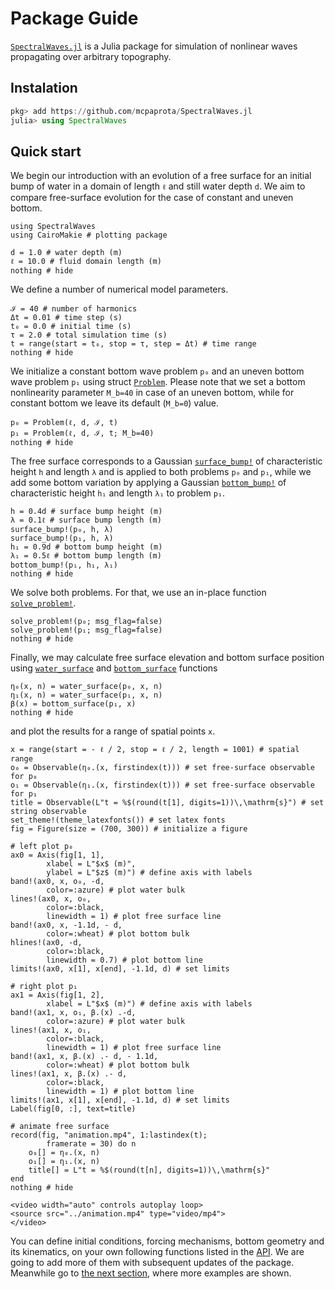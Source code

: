# Package Guide

[`SpectralWaves.jl`](https://github.com/mcpaprota/SpectralWaves.jl) is a Julia package for simulation of nonlinear waves propagating over arbitrary topography.

## Instalation

```julia
pkg> add https://github.com/mcpaprota/SpectralWaves.jl
julia> using SpectralWaves
```

## Quick start

We begin our introduction with an evolution of a free surface for an initial bump of water in a domain of length `ℓ` and still water depth `d`. We aim to compare free-surface evolution for the case of constant and uneven bottom.

```@example 0
using SpectralWaves
using CairoMakie # plotting package

d = 1.0 # water depth (m)
ℓ = 10.0 # fluid domain length (m)
nothing # hide
```

We define a number of numerical model parameters.

```@example 0
ℐ = 40 # number of harmonics
Δt = 0.01 # time step (s)
t₀ = 0.0 # initial time (s)
τ = 2.0 # total simulation time (s)
t = range(start = t₀, stop = τ, step = Δt) # time range
nothing # hide
```

We initialize a constant bottom wave problem `p₀` and an uneven bottom wave problem `p₁` using struct [`Problem`](@ref). Please note that we set a bottom nonlinearity parameter `M_b=40` in case of an uneven bottom, while for constant bottom we leave its default (`M_b=0`) value.

```@example 0
p₀ = Problem(ℓ, d, ℐ, t)
p₁ = Problem(ℓ, d, ℐ, t; M_b=40)
nothing # hide
```

The free surface corresponds to a Gaussian [`surface_bump!`](@ref) of characteristic height `h` and length `λ` and is applied to both problems `p₀` and `p₁`, while we add some bottom variation by applying a Gaussian [`bottom_bump!`](@ref) of characteristic height `h₁` and length `λ₁` to problem `p₁`.

```@example 0
h = 0.4d # surface bump height (m)
λ = 0.1ℓ # surface bump length (m)
surface_bump!(p₀, h, λ)
surface_bump!(p₁, h, λ)
h₁ = 0.9d # bottom bump height (m)
λ₁ = 0.5ℓ # bottom bump length (m)
bottom_bump!(p₁, h₁, λ₁)
nothing # hide
```

We solve both problems. For that, we use an in-place function [`solve_problem!`](@ref).

```@example 0
solve_problem!(p₀; msg_flag=false)
solve_problem!(p₁; msg_flag=false)
nothing # hide
```

Finally, we may calculate free surface elevation and bottom surface position using [`water_surface`](@ref) and [`bottom_surface`](@ref) functions

```@example 0
η₀(x, n) = water_surface(p₀, x, n)
η₁(x, n) = water_surface(p₁, x, n)
β(x) = bottom_surface(p₁, x)
nothing # hide
```
and plot the results for a range of spatial points `x`.

```@example 0
x = range(start = - ℓ / 2, stop = ℓ / 2, length = 1001) # spatial range
o₀ = Observable(η₀.(x, firstindex(t))) # set free-surface observable for p₀
o₁ = Observable(η₁.(x, firstindex(t))) # set free-surface observable for p₁
title = Observable(L"t = %$(round(t[1], digits=1))\,\mathrm{s}") # set string observable
set_theme!(theme_latexfonts()) # set latex fonts
fig = Figure(size = (700, 300)) # initialize a figure

# left plot p₀
ax0 = Axis(fig[1, 1], 
        xlabel = L"$x$ (m)", 
        ylabel = L"$z$ (m)") # define axis with labels
band!(ax0, x, o₀, -d, 
        color=:azure) # plot water bulk
lines!(ax0, x, o₀, 
        color=:black, 
        linewidth = 1) # plot free surface line
band!(ax0, x, -1.1d, - d, 
        color=:wheat) # plot bottom bulk
hlines!(ax0, -d, 
        color=:black, 
        linewidth = 0.7) # plot bottom line
limits!(ax0, x[1], x[end], -1.1d, d) # set limits

# right plot p₁
ax1 = Axis(fig[1, 2], 
        xlabel = L"$x$ (m)") # define axis with labels
band!(ax1, x, o₁, β.(x) .-d, 
        color=:azure) # plot water bulk
lines!(ax1, x, o₁, 
        color=:black, 
        linewidth = 1) # plot free surface line
band!(ax1, x, β.(x) .- d, - 1.1d, 
        color=:wheat) # plot bottom bulk
lines!(ax1, x, β.(x) .- d, 
        color=:black, 
        linewidth = 1) # plot bottom line
limits!(ax1, x[1], x[end], -1.1d, d) # set limits
Label(fig[0, :], text=title)

# animate free surface
record(fig, "animation.mp4", 1:lastindex(t);
        framerate = 30) do n
    o₀[] = η₀.(x, n)
    o₁[] = η₁.(x, n)
    title[] = L"t = %$(round(t[n], digits=1))\,\mathrm{s}"
end
nothing # hide
```

```@raw html
<video width="auto" controls autoplay loop>
<source src="../animation.mp4" type="video/mp4">
</video>
```

You can define initial conditions, forcing mechanisms, bottom geometry and its kinematics, on your own following functions listed in the [API](@ref). We are going to add more of them with subsequent updates of the package. Meanwhile go to [the next section](@ref "Examples"), where more examples are shown.
